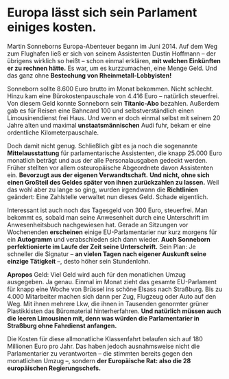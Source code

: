 # Europa lässt sich sein Parlament einiges kosten.

Martin Sonneborns Europa-Abenteuer begann im Juni 2014. Auf dem Weg zum Flughafen ließ er sich von seinem Assistenten Dustin Hoffmann – der übrigens wirklich so heißt – schon einmal erklären, **mit welchen Einkünften er zu rechnen hätte.** Es war, um es kurzzumachen, eine Menge Geld. Und das ganz ohne **Bestechung von Rheinmetall-Lobbyisten!**

Sonneborn sollte 8.600 Euro brutto im Monat bekommen. Nicht schlecht. Hinzu kam eine Bürokostenpauschale von 4.416 Euro – natürlich steuerfrei. Von diesem Geld konnte Sonneborn sein **Titanic-Abo** bezahlen. Außerdem gab es für Reisen eine Bahncard 100 und selbstverständlich einen Limousinendienst frei Haus. Und wenn er doch einmal selbst mit seinem 20 Jahre alten und maximal **unstaatsmännischen** Audi fuhr, bekam er eine ordentliche Kilometerpauschale.

Doch damit nicht genug. Schließlich gibt es ja noch die sogenannte **Mittelausstattung** für parlamentarische Assistenten, die knapp 25.000 Euro monatlich beträgt und aus der alle Personalausgaben gedeckt werden. Früher stellten vor allem osteuropäische Abgeordnete davon Assistenten ein. **Bevorzugt aus der eigenen Verwandtschaft.** **Und nicht, ohne sich einen Großteil des Geldes später von ihnen zurückzahlen zu lassen.** Weil das wohl aber zu lange so ging, wurden irgendwann die **Richtlinien** geändert: Eine Zahlstelle verwaltet nun dieses Geld. Schade eigentlich.

Interessant ist auch noch das Tagesgeld von 300 Euro, steuerfrei. Man bekommt es, sobald man seine Anwesenheit durch eine Unterschrift im Anwesenheitsbuch nachgewiesen hat. Gerade an Sitzungen vor Wochenenden **erscheinen** einige EU-Parlamentarier nur kurz morgens für ein **Autogramm** und verabschieden sich dann wieder. **Auch Sonneborn perfektionierte im Laufe der Zeit seine Unterschrift.** Sein Plan: Je schneller die Signatur – **an vielen Tagen nach eigener Auskunft seine einzige Tätigkeit** –, desto höher sein Stundenlohn.

**Apropos** Geld: Viel Geld wird auch für den monatlichen Umzug ausgegeben. Ja genau. Einmal im Monat zieht das gesamte EU-Parlament für knapp eine Woche von Brüssel ins schöne Elsass nach Straßburg. Bis zu 4.000 Mitarbeiter machen sich dann per Zug, Flugzeug oder Auto auf den Weg. Mit ihnen mehrere Lkw, die ihnen in Tausenden genormter grüner Plastikkisten das Büromaterial hinterherfahren. **Und natürlich müssen auch die leeren Limousinen mit, denn was würden die Parlamentarier in Straßburg ohne Fahrdienst anfangen.**

Die Kosten für diese allmonatliche Klassenfahrt belaufen sich auf 180 Millionen Euro pro Jahr. Das haben jedoch ausnahmsweise nicht die Parlamentarier zu verantworten – die stimmten bereits gegen den monatlichen Umzug –, sondern **der Europäische Rat: also die 28 europäischen Regierungschefs.**
